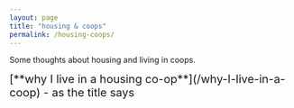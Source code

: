 ```yaml
---
layout: page
title: "housing & coops"
permalink: /housing-coops/
---
```

Some thoughts about housing and living in coops. 



<span style="font-size:20px">
    [**why I live in a housing co-op**](/why-I-live-in-a-coop) - as the title says
    <!--- <br> --->
    <!--- [**Next post**](/first_post) - about my next post --->
</span>